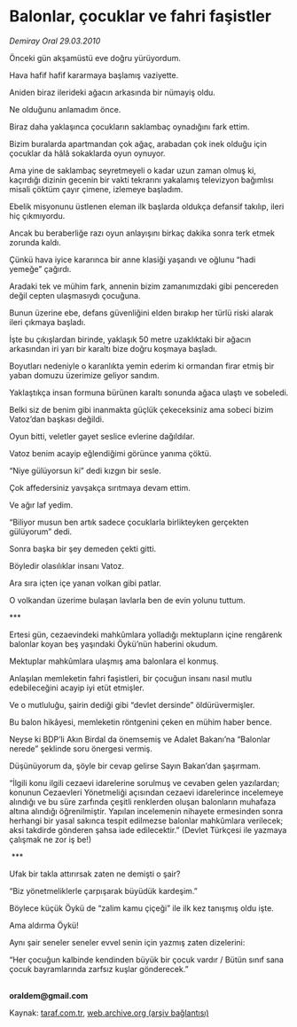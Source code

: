 # Balonlar, çocuklar ve fahri faşistler

*Demiray Oral 29.03.2010*

<div class="yazi"><p>Önceki gün akşamüstü eve doğru yürüyordum.</p>
<p>Hava hafif hafif kararmaya başlamış vaziyette.</p>
<p>Aniden biraz ilerideki ağacın arkasında bir nümayiş oldu.</p>
<p>Ne olduğunu anlamadım önce.</p>
<p>Biraz daha yaklaşınca çocukların saklambaç oynadığını fark ettim.</p>
<p>Bizim buralarda apartmandan çok ağaç, arabadan çok inek olduğu için çocuklar da hâlâ sokaklarda oyun oynuyor.</p>
<p>Ama yine de saklambaç seyretmeyeli o kadar uzun zaman olmuş ki, kaçırdığı dizinin gecenin bir vakti tekrarını yakalamış televizyon bağımlısı misali çöktüm çayır çimene, izlemeye başladım.</p>
<p>Ebelik misyonunu üstlenen eleman ilk başlarda oldukça defansif takılıp, ileri hiç çıkmıyordu.</p>
<p>Ancak bu beraberliğe razı oyun anlayışını birkaç dakika sonra terk etmek zorunda kaldı.</p>
<p>Çünkü hava iyice kararınca bir anne klasiği yaşandı ve oğlunu “hadi yemeğe” çağırdı.</p>
<p>Aradaki tek ve mühim fark, annenin bizim zamanımızdaki gibi pencereden değil cepten ulaşmasıydı çocuğuna.</p>
<p>Bunun üzerine ebe, defans güvenliğini elden bırakıp her türlü riski alarak ileri çıkmaya başladı.</p>
<p>İşte bu çıkışlardan birinde, yaklaşık 50 metre uzaklıktaki bir ağacın arkasından iri yarı bir karaltı bize doğru koşmaya başladı.</p>
<p>Boyutları nedeniyle o karanlıkta yemin ederim ki ormandan firar etmiş bir yaban domuzu üzerimize geliyor sandım.</p>
<p>Yaklaştıkça insan formuna bürünen karaltı sonunda ağaca ulaştı ve sobeledi.</p>
<p>Belki siz de benim gibi inanmakta güçlük çekeceksiniz ama sobeci bizim Vatoz’dan başkası değildi.</p>
<p>Oyun bitti, veletler gayet seslice evlerine dağıldılar.</p>
<p>Vatoz benim acayip eğlendiğimi görünce yanıma çöktü.</p>
<p>“Niye gülüyorsun ki” dedi kızgın bir sesle.</p>
<p>Çok affedersiniz yavşakça sırıtmaya devam ettim.</p>
<p>Ve ağır laf yedim.</p>
<p>“Biliyor musun ben artık sadece çocuklarla birlikteyken gerçekten gülüyorum” dedi.</p>
<p>Sonra başka bir şey demeden çekti gitti.</p>
<p>Böyledir olasılıklar insanı Vatoz.</p>
<p>Ara sıra içten içe yanan volkan gibi patlar.</p>
<p>O volkandan üzerime bulaşan lavlarla ben de evin yolunu tuttum.</p>
<p>***</p>
<p>Ertesi gün, cezaevindeki mahkûmlara yolladığı mektupların içine rengârenk balonlar koyan beş yaşındaki Öykü’nün haberini okudum.</p>
<p>Mektuplar mahkûmlara ulaşmış ama balonlara el konmuş.</p>
<p>Anlaşılan memleketin fahri faşistleri, bir çocuğun insanı nasıl mutlu edebileceğini acayip iyi etüt etmişler.</p>
<p>Ve o mutluluğu, şairin dediği gibi “devlet dersinde” öldürüvermişler.</p>
<p>Bu balon hikâyesi, memleketin röntgenini çeken en mühim haber bence.</p>
<p>Neyse ki BDP’li Akın Birdal da önemsemiş ve Adalet Bakanı’na “Balonlar nerede” şeklinde soru önergesi vermiş.</p>
<p>Düşünüyorum da, şöyle bir cevap gelirse Sayın Bakan’dan şaşırmam.</p>
<p>“İlgili konu ilgili cezaevi idarelerine sorulmuş ve cevaben gelen yazılardan; konunun Cezaevleri Yönetmeliği açısından cezaevi idarelerince incelemeye alındığı ve bu süre zarfında çeşitli renklerden oluşan balonların muhafaza altına alındığı öğrenilmiştir. Yapılan incelemenin nihayete ermesinden sonra herhangi bir yasal sakınca tespit edilmezse balonlar mahkûmlara verilecek; aksi takdirde gönderen şahsa iade edilecektir.” (Devlet Türkçesi ile yazmaya çalışmak ne zor iş be!)</p>
<p> ***</p>
<p>Ufak bir takla attırırsak zaten ne demişti o şair?</p>
<p>“Biz yönetmeliklerle çarpışarak büyüdük kardeşim.”</p>
<p>Böylece küçük Öykü de “zalim kamu çiçeği” ile ilk kez tanışmış oldu işte.</p>
<p>Ama aldırma Öykü!</p>
<p>Aynı şair seneler seneler evvel senin için yazmış zaten dizelerini:</p>
<p>“Her çocuğun kalbinde kendinden büyük bir çocuk vardır / Bütün sınıf sana çocuk bayramlarında zarfsız kuşlar gönderecek.”</p>
<p><b><br/>oraldem@gmail.com</b></p></div>

Kaynak: [taraf.com.tr](http://www.taraf.com.tr:80/makale/10660.htm), [web.archive.org (arşiv bağlantısı)](http://web.archive.org/web/20100401063748/http://www.taraf.com.tr:80/makale/10660.htm)
